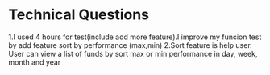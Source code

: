 # Technical Questions

1.I used  4 hours for test(include add more feature).I improve my funcion test by add feature sort by performance (max,min)
2.Sort feature is help user. User can view a list of funds by sort max or min performance in day, week, month and year


